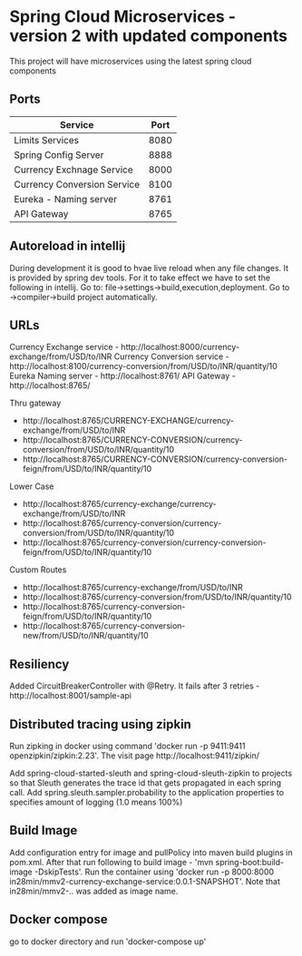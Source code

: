 # Spring Cloud Microservices - version 2 with updated components   
This project will have microservices using the latest spring cloud components


## Ports
| Service | Port |
| ------- | ---- |
| Limits Services | 8080 |
| Spring Config Server | 8888 |
| Currency Exchnage Service | 8000 |
| Currency Conversion Service | 8100 |
| Eureka - Naming server | 8761 |
| API Gateway | 8765 |


## Autoreload in intellij
During development it is good to hvae live reload when any file changes.  It is provided by spring dev tools.  For it to take effect we have to set the following in intellij.  Go to: file->settings->build,execution,deployment. Go to ->compiler->build project automatically.

## URLs
Currency Exchange service - http://localhost:8000/currency-exchange/from/USD/to/INR
Currency Conversion service - http://localhost:8100/currency-conversion/from/USD/to/INR/quantity/10
Eureka Naming server - http://localhost:8761/
API Gateway - http://localhost:8765/




Thru gateway
- http://localhost:8765/CURRENCY-EXCHANGE/currency-exchange/from/USD/to/INR
- http://localhost:8765/CURRENCY-CONVERSION/currency-conversion/from/USD/to/INR/quantity/10
- http://localhost:8765/CURRENCY-CONVERSION/currency-conversion-feign/from/USD/to/INR/quantity/10



Lower Case
- http://localhost:8765/currency-exchange/currency-exchange/from/USD/to/INR
- http://localhost:8765/currency-conversion/currency-conversion/from/USD/to/INR/quantity/10
- http://localhost:8765/currency-conversion/currency-conversion-feign/from/USD/to/INR/quantity/10



Custom Routes
- http://localhost:8765/currency-exchange/from/USD/to/INR
- http://localhost:8765/currency-conversion/from/USD/to/INR/quantity/10
- http://localhost:8765/currency-conversion-feign/from/USD/to/INR/quantity/10
- http://localhost:8765/currency-conversion-new/from/USD/to/INR/quantity/10


## Resiliency
Added CircuitBreakerController with @Retry.  It fails after 3 retries - http://localhost:8001/sample-api


## Distributed tracing using zipkin 
Run zipking in docker using command 'docker run -p 9411:9411 openzipkin/zipkin:2.23'.  The visit page http://localhost:9411/zipkin/

Add spring-cloud-started-sleuth and spring-cloud-sleuth-zipkin to projects so that Sleuth generates the trace id that gets propagated in each spring call.  Add spring.sleuth.sampler.probability to the application properties to specifies amount of logging (1.0 means 100%)


## Build Image
Add configuration entry for image and pullPolicy into maven build plugins in pom.xml. After that run following to build image - 'mvn spring-boot:build-image -DskipTests'.  Run the container using 'docker run -p 8000:8000 in28min/mmv2-currency-exchange-service:0.0.1-SNAPSHOT'.  Note that in28min/mmv2-.. was added as image name.

## Docker compose
go to docker directory and run 'docker-compose up'


